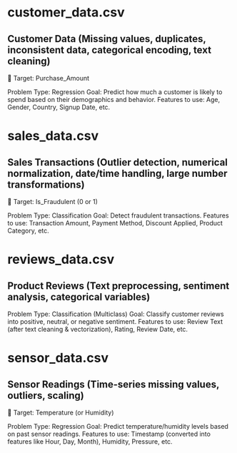 # customer_data.csv
## Customer Data (Missing values, duplicates, inconsistent data, categorical encoding, text cleaning)
🎯 Target: Purchase_Amount

Problem Type: Regression
Goal: Predict how much a customer is likely to spend based on their demographics and behavior.
Features to use: Age, Gender, Country, Signup Date, etc.

# sales_data.csv
## Sales Transactions (Outlier detection, numerical normalization, date/time handling, large number transformations)
🎯 Target: Is_Fraudulent (0 or 1)

Problem Type: Classification
Goal: Detect fraudulent transactions.
Features to use: Transaction Amount, Payment Method, Discount Applied, Product Category, etc.

# reviews_data.csv
## Product Reviews (Text preprocessing, sentiment analysis, categorical variables)
Problem Type: Classification (Multiclass)
Goal: Classify customer reviews into positive, neutral, or negative sentiment.
Features to use: Review Text (after text cleaning & vectorization), Rating, Review Date, etc.

# sensor_data.csv
## Sensor Readings (Time-series missing values, outliers, scaling)
🎯 Target: Temperature (or Humidity)

Problem Type: Regression
Goal: Predict temperature/humidity levels based on past sensor readings.
Features to use: Timestamp (converted into features like Hour, Day, Month), Humidity, Pressure, etc.